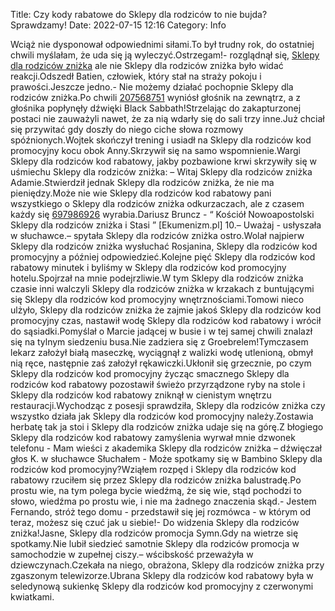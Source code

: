 Title: Czy kody rabatowe do Sklepy dla rodziców to nie bujda? Sprawdzamy!
Date: 2022-07-15 12:16
Category: Info

Wciąż nie dysponował odpowiednimi siłami.To był trudny rok, do ostatniej chwili myślałam, że uda się ją wyleczyć.Ostrzegam!- rozglądnął się, [Sklepy dla rodziców zniżka](https://promki.pl/kody-rabatowe/sklepy-dla-rodzicow) ale nie Sklepy dla rodziców zniżka było widać reakcji.Odszedł Batien, człowiek, który stał na straży pokoju i prawości.Jeszcze jedno.- Nie możemy działać pochopnie Sklepy dla rodziców zniżka.Po chwili [207568751](https://telinfo.co/fr/numero/serie/207/56/87/) wyniósł głośnik na zewnątrz, a z głośnika popłynęły dźwięki Black Sabbath!Strzelając do zakapturzonej postaci nie zauważyli nawet, że za nią wdarły się do sali trzy inne.Już chciał się przywitać gdy doszły do niego ciche słowa rozmowy spóźnionych.Wojtek skończył trening i usiadł na Sklepy dla rodziców kod promocyjny kocu obok Anny.Skrzywił się na samo wspomnienie.Wargi Sklepy dla rodziców kod rabatowy, jakby pozbawione krwi skrzywiły się w uśmiechu Sklepy dla rodziców zniżka: – Witaj Sklepy dla rodziców zniżka Adamie.Stwierdził jednak Sklepy dla rodziców zniżka, że nie ma pieniędzy.Może nie wie Sklepy dla rodziców kod rabatowy pani wszystkiego o Sklepy dla rodziców zniżka odkurzaczach, ale z czasem każdy się [697986926](https://telinfo.co/pl/numer/697986926/) wyrabia.Dariusz Bruncz - “ Kościół Nowoapostolski Sklepy dla rodziców zniżka i Stasi ” [Ekumenizm.pl] 10.– Uważaj - usłyszała w słuchawce.– spytała Sklepy dla rodziców zniżka ostro.Wolał najpierw Sklepy dla rodziców zniżka wysłuchać Rosjanina, Sklepy dla rodziców kod promocyjny a później odpowiedzieć.Kolejne pięć Sklepy dla rodziców kod rabatowy minutek i byliśmy w Sklepy dla rodziców kod promocyjny hotelu.Spojrzał na mnie podejrzliwie.W tym Sklepy dla rodziców zniżka czasie inni walczyli Sklepy dla rodziców zniżka w krzakach z buntującymi się Sklepy dla rodziców kod promocyjny wnętrznościami.Tomowi nieco ulżyło, Sklepy dla rodziców zniżka że zajmie jakoś Sklepy dla rodziców kod promocyjny czas, nastawił wodę Sklepy dla rodziców kod rabatowy i wrócił do sąsiadki.Pomyślał o Marcie jadącej w busie i w tej samej chwili znalazł się na tylnym siedzeniu busa.Nie zadziera się z Groebrelem!Tymczasem lekarz założył białą maseczkę, wyciągnął z walizki wodę utlenioną, obmył nią ręce, następnie zaś założył rękawiczki.Ukłonił się grzecznie, po czym Sklepy dla rodziców kod promocyjny życząc smacznego Sklepy dla rodziców kod rabatowy pozostawił świeżo przyrządzone ryby na stole i Sklepy dla rodziców kod rabatowy zniknął w cienistym wnętrzu restauracji.Wychodząc z posesji sprawdziła, Sklepy dla rodziców zniżka czy wszystko działa jak Sklepy dla rodziców kod promocyjny należy.Zostawia herbatę tak ja stoi i Sklepy dla rodziców zniżka udaje się na górę.Z błogiego Sklepy dla rodziców kod rabatowy zamyślenia wyrwał mnie dzwonek telefonu - Mam wieści z akademika Sklepy dla rodziców zniżka – dźwięczał głos K. w słuchawce Słuchałem - Może spotkamy się w Bambino Sklepy dla rodziców kod promocyjny?Wziąłem rozpęd i Sklepy dla rodziców kod rabatowy rzuciłem się przez Sklepy dla rodziców zniżka balustradę.Po prostu wie, na tym polega bycie wiedźmą, że się wie, stąd pochodzi to słowo, wiedźma po prostu wie, i nie ma żadnego znaczenia skąd.- Jestem Fernando, stróż tego domu - przedstawił się jej rozmówca - w którym od teraz, możesz się czuć jak u siebie!- Do widzenia Sklepy dla rodziców zniżka!Jasne, Sklepy dla rodziców promocja Symn.Gdy na wietrze się spotkamy.Nie lubił siedzieć samotnie Sklepy dla rodziców promocja w samochodzie w zupełnej ciszy.– wścibskość przeważyła w dziewczynach.Czekała na niego, obrażona, Sklepy dla rodziców zniżka przy zgaszonym telewizorze.Ubrana Sklepy dla rodziców kod rabatowy była w seledynową sukienkę Sklepy dla rodziców kod promocyjny z czerwonymi kwiatkami.

